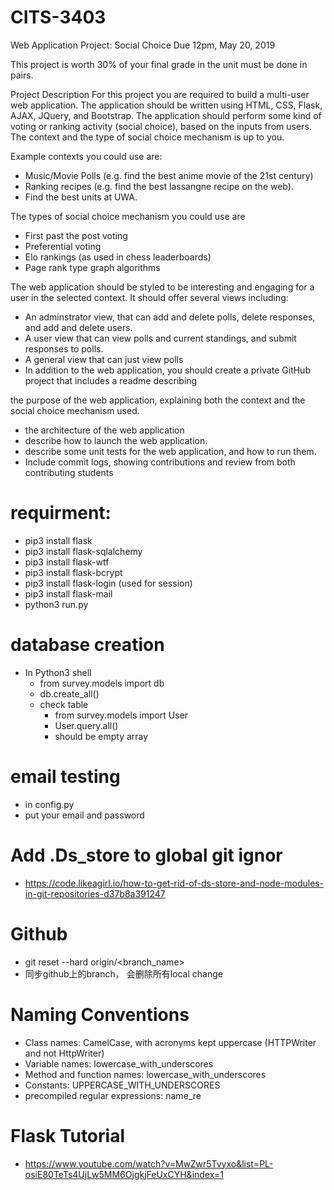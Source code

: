 # CITS-3403
Web Application Project: Social Choice
Due 12pm, May 20, 2019

This project is worth 30% of your final grade in the unit must be done in pairs.

Project Description
For this project you are required to build a multi-user web application. The application should be written using HTML, CSS, Flask, AJAX, JQuery, and Bootstrap. The application should perform some kind of voting or ranking activity (social choice), based on the inputs from users. The context and the type of social choice mechanism is up to you.

Example contexts you could use are:
  - Music/Movie Polls (e.g. find the best anime movie of the 21st century)
  - Ranking recipes (e.g. find the best lassangne recipe on the web).
  - Find the best units at UWA.
  
The types of social choice mechanism you could use are
  - First past the post voting
  - Preferential voting
  - Elo rankings (as used in chess leaderboards)
  - Page rank type graph algorithms
  
The web application should be styled to be interesting and engaging for a user in the selected context. It should offer several views     including:
  - An adminstrator view, that can add and delete polls, delete responses, and add and delete users.
  - A user view that can view polls and current standings, and submit responses to polls.
  - A general view that can just view polls
  - In addition to the web application, you should create a private GitHub project that includes a readme describing

the purpose of the web application, explaining both the context and the social choice mechanism used.
  - the architecture of the web application
  - describe how to launch the web application.
  - describe some unit tests for the web application, and how to run them.
  - Include commit logs, showing contributions and review from both contributing students

# requirment:
  - pip3 install flask 
  - pip3 install flask-sqlalchemy
  - pip3 install flask-wtf
  - pip3 install flask-bcrypt
  - pip3 install flask-login (used for session)
  - pip3 install flask-mail
  - python3 run.py

# database creation   
  - In Python3 shell 
    - from survey.models import db
    - db.create_all()
    - check table
      - from survey.models import User
      - User.query.all()
      - should be empty array

# email testing 
  - in config.py
  - put your email and password


# Add .Ds_store to global git ignor
  - https://code.likeagirl.io/how-to-get-rid-of-ds-store-and-node-modules-in-git-repositories-d37b8a391247

# Github 
  - git reset --hard origin/<branch_name>
  - 同步github上的branch， 会删除所有local change

# Naming Conventions
  - Class names: CamelCase, with acronyms kept uppercase (HTTPWriter and not HttpWriter)
  - Variable names: lowercase_with_underscores
  - Method and function names: lowercase_with_underscores
  - Constants: UPPERCASE_WITH_UNDERSCORES
  - precompiled regular expressions: name_re

# Flask Tutorial
  - https://www.youtube.com/watch?v=MwZwr5Tvyxo&list=PL-osiE80TeTs4UjLw5MM6OjgkjFeUxCYH&index=1
